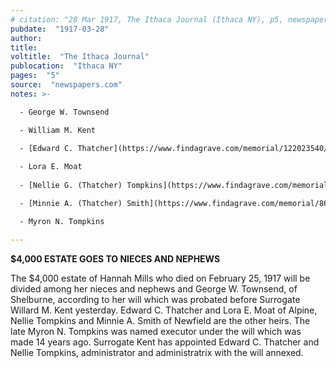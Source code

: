 ```yaml
---
# citation: "28 Mar 1917, The Ithaca Journal (Ithaca NY), p5, newspapers.com"
pubdate:  "1917-03-28"
author: 
title: 
voltitle:  "The Ithaca Journal"
publocation:  "Ithaca NY"
pages:  "5"
source:  "newspapers.com"
notes: >-

  - George W. Townsend

  - William M. Kent 

  - [Edward C. Thatcher](https://www.findagrave.com/memorial/122023540/edward-c-thatcher) (1863 to 04 Jun 1937), Hannah's brother.
  
  - Lora E. Moat
  
  - [Nellie G. (Thatcher) Tompkins](https://www.findagrave.com/memorial/67026254/nellie-g-tompkins) (1859 to 1935), Hannah's sister, wife of [Monroe J. Tompkins](https://www.findagrave.com/memorial/67026252/monroe-j-tompkins) (1856 to 1919).

  - [Minnie A. (Thatcher) Smith](https://www.findagrave.com/memorial/86690565/minnie-a-smith) (? to 23 Jun 1936), Hannah's sister, married to [Dr. William A. Smith](https://www.findagrave.com/memorial/86690515/william-smith) (01 Feb 186? to 31 Mar 1934), Tompkins County Coroner.

  - Myron N. Tompkins

---
```

**$4,000 ESTATE GOES TO NIECES AND NEPHEWS**

The $4,000 estate of Hannah Mills who died on February 25, 1917 will be divided among her nieces and nephews and George W. Townsend, of Shelburne, according to her will which was probated before Surrogate Willard M. Kent yesterday. Edward C. Thatcher and Lora E. Moat of Alpine, Nellie Tompkins and Minnie A. Smith of Newfield are the other heirs. The late Myron N. Tompkins was named executor under the will which was made 14 years ago. Surrogate Kent has appointed Edward C. Thatcher and Nellie Tompkins, administrator and administratrix with the will annexed.
